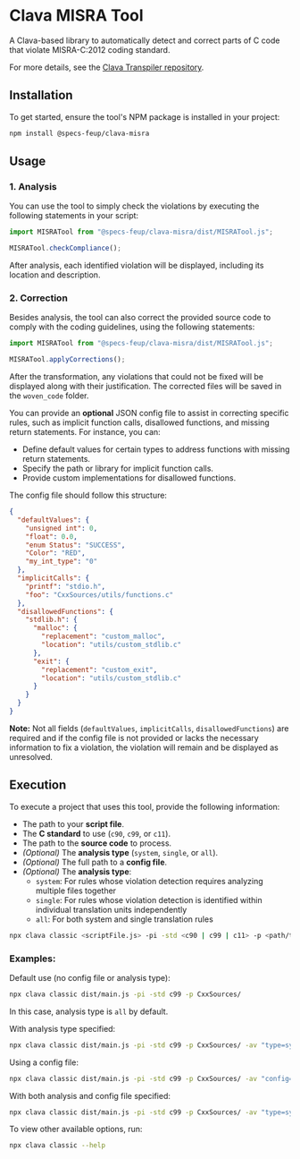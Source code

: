 # Clava MISRA Tool

A Clava-based library to automatically detect and correct parts of C code that violate MISRA-C:2012 coding standard.

For more details, see the [Clava Transpiler repository](https://github.com/specs-feup/clava).

## Installation

To get started, ensure the tool's NPM package is installed in your project:

```bash
npm install @specs-feup/clava-misra
```

## Usage

### 1. Analysis
You can use the tool to simply check the violations by executing the following statements in your script:

```ts
import MISRATool from "@specs-feup/clava-misra/dist/MISRATool.js";

MISRATool.checkCompliance();
```
After analysis, each identified violation will be displayed, including its location and description.

### 2. Correction
Besides analysis, the tool can also correct the provided source code to comply with the coding guidelines, using the following statements:

```ts
import MISRATool from "@specs-feup/clava-misra/dist/MISRATool.js";

MISRATool.applyCorrections();
```

After the transformation, any violations that could not be fixed will be displayed along with their justification. The corrected files will be saved in the `woven_code` folder.

You can provide an **optional** JSON config file to assist in correcting specific rules, such as implicit function calls, disallowed functions, and missing return statements. For instance, you can:
-  Define default values for certain types to address functions with missing return statements.
- Specify the path or library for implicit function calls.
- Provide custom implementations for disallowed functions.

The config file should follow this structure:
```json
{
  "defaultValues": {
    "unsigned int": 0,  
    "float": 0.0,
    "enum Status": "SUCCESS",
    "Color": "RED",
    "my_int_type": "0"
  }, 
  "implicitCalls": {
    "printf": "stdio.h",
    "foo": "CxxSources/utils/functions.c"
  },
  "disallowedFunctions": {
    "stdlib.h": {
      "malloc": {
        "replacement": "custom_malloc",
        "location": "utils/custom_stdlib.c"
      },
      "exit": {
        "replacement": "custom_exit",
        "location": "utils/custom_stdlib.c"
      }
    }
  }
}
```
**Note:** Not all fields (`defaultValues`, `implicitCalls`, `disallowedFunctions`) are required and if the config file is not provided or lacks the necessary information to fix a violation, the violation will remain and be displayed as unresolved. 


## Execution

To execute a project that uses this tool, provide the following information:

- The path to your **script file**. 
- The **C standard** to use (`c90`, `c99`, or `c11`).
- The path to the **source code** to process.
- *(Optional)* The **analysis type** (`system`, `single`, or `all`).
- *(Optional)* The full path to a **config file**.
- *(Optional)* The **analysis type**:
  - `system`: For rules whose violation detection requires analyzing multiple files together
  - `single`: For rules whose violation detection is identified within individual translation units independently
  - `all`: For both system and single translation rules

```bash
npx clava classic <scriptFile.js> -pi -std <c90 | c99 | c11> -p <path/to/source/code> [-av "<options>"]
```

### Examples:

Default use (no config file or analysis type):

```bash
npx clava classic dist/main.js -pi -std c99 -p CxxSources/
```
In this case, analysis type is `all` by default.

With analysis type specified:
```bash
npx clava classic dist/main.js -pi -std c99 -p CxxSources/ -av "type=system"
```

Using a config file:
```bash
npx clava classic dist/main.js -pi -std c99 -p CxxSources/ -av "config=misra_config.json"
```

With both analysis and config file specified:
```bash
npx clava classic dist/main.js -pi -std c99 -p CxxSources/ -av "type=system config=misra_config.json"
```

To view other available options, run:

```bash
npx clava classic --help
```